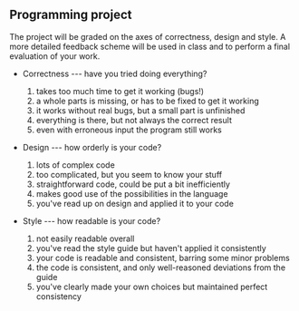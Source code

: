 ## Programming project

The project will be graded on the axes of correctness, design and style. A more
detailed feedback scheme will be used in class and to perform a final
evaluation of your work.

* Correctness --- have you tried doing everything?

	1. takes too much time to get it working (bugs!)
    2. a whole parts is missing, or has to be fixed to get it working
	3. it works without real bugs, but a small part is unfinished
	4. everything is there, but not always the correct result
	5. even with erroneous input the program still works

* Design --- how orderly is your code?

	1. lots of complex code
	2. too complicated, but you seem to know your stuff
	3. straightforward code, could be put a bit inefficiently
	4. makes good use of the possibilities in the language
	5. you've read up on design and applied it to your code

* Style --- how readable is your code?

	1. not easily readable overall
	2. you've read the style guide but haven't applied it consistently
	3. your code is readable and consistent, barring some minor problems
	4. the code is consistent, and only well-reasoned deviations from the guide
	5. you've clearly made your own choices but maintained perfect consistency
